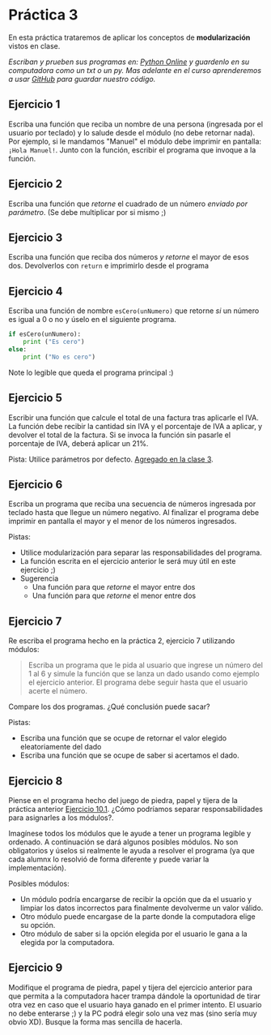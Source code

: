 # Práctica 3

En esta práctica trataremos de aplicar los conceptos de __modularización__ vistos en clase.


_Escriban y prueben sus programas en: [Python Online](https://www.online-python.com/) y guardenlo en su computadora como un txt o un py. Mas adelante en el curso aprenderemos a usar [GitHub](https://github.com/) para guardar nuestro código._


## Ejercicio 1

Escriba una función que reciba un nombre de una persona (ingresada por el usuario por teclado) y lo salude desde el módulo (no debe retornar nada). Por ejemplo, si le mandamos "Manuel" el módulo debe imprimir en pantalla: `¡Hola Manuel!`. Junto con la función, escribir el programa que invoque a la función.

## Ejercicio 2

Escriba una función que _retorne_ el cuadrado de un número _enviado por parámetro_. (Se debe multiplicar por si mismo ;)

## Ejercicio 3

Escriba una función que reciba dos números _y retorne_ el mayor de esos dos. Devolverlos con `return` e imprimirlo desde el programa

## Ejercicio 4

Escriba una función de nombre `esCero(unNumero)` que retorne _si_ un número es igual a 0 o no y úselo en el siguiente programa.

```python
if esCero(unNumero):
    print ("Es cero")
else:
    print ("No es cero")
```

Note lo legible que queda el programa principal :)

## Ejercicio 5

Escribir una función que calcule el total de una factura tras aplicarle el IVA. La función debe recibir la cantidad sin IVA y el porcentaje de IVA a aplicar, y devolver el total de la factura. Si se invoca la función sin pasarle el porcentaje de IVA, deberá aplicar un 21%.

Pista: Utilice parámetros por defecto. [Agregado en la clase 3]("https://kity-linuxero.github.io/prog_CFP410/clase3.html#3/11/0").

## Ejercicio 6

Escriba un programa que reciba una secuencia de números ingresada por teclado hasta que llegue un número negativo. Al finalizar el programa debe imprimir en pantalla el mayor y el menor de los números ingresados.

Pistas:
- Utilice modularización para separar las responsabilidades del programa.
- La función escrita en el ejercicio anterior le será muy útil en este ejercicio ;)
- Sugerencia
    - Una función para que _retorne_ el mayor entre dos
    - Una función para que _retorne_ el menor entre dos

## Ejercicio 7

Re escriba el programa hecho en la práctica 2, ejercicio 7 utilizando módulos:
>Escriba un programa que le pida al usuario que ingrese un número del 1 al 6 y simule la función que se lanza un dado usando como ejemplo el ejercicio anterior. El programa debe seguir hasta que el usuario acerte el número.

Compare los dos programas. ¿Qué conclusión puede sacar?

Pistas:
- Escriba una función que se ocupe de retornar el valor elegido eleatoriamente del dado
- Escriba una función que se ocupe de saber si acertamos el dado.


## Ejercicio 8

Piense en el programa hecho del juego de piedra, papel y tijera de la práctica anterior [Ejercicio 10.1]("https://github.com/kity-linuxero/prog_CFP410/blob/main/practicas/practica2.md#ejercicio-101-solo-para-valientes-xd"). ¿Cómo podríamos separar responsabilidades para asignarles a los módulos?.

Imagínese todos los módulos que le ayude a tener un programa legible y ordenado. A continuación se dará algunos posibles módulos. No son obligatorios y úselos si realmente le ayuda a resolver el programa (ya que cada alumnx lo resolvió de forma diferente y puede variar la implementación).

Posibles módulos:
- Un módulo podría encargarse de recibir la opción que da el usuario y limpiar los datos incorrectos para finalmente devolverme un valor válido.
- Otro módulo puede encargase de la parte donde la computadora elige su opción.
- Otro módulo de saber si la opción elegida por el usuario le gana a la elegida por la computadora.

## Ejercicio 9
Modifique el programa de piedra, papel y tijera del ejercicio anterior para que permita a la computadora hacer trampa dándole la oportunidad de tirar otra vez en caso que el usuario haya ganado en el primer intento. El usuario no debe enterarse ;) y la PC podrá elegir solo una vez mas (sino sería muy obvio XD). Busque la forma mas sencilla de hacerla.










